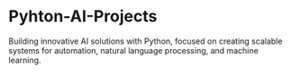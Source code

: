# Pyhton-AI-Projects
Building innovative AI solutions with Python, focused on creating scalable systems for automation, natural language processing, and machine learning.
